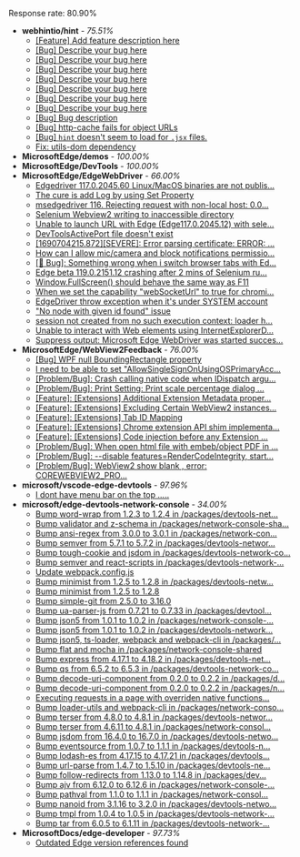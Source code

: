 Response rate: 80.90%

* **webhintio/hint** - _75.51%_
  * [[Feature] Add feature description here](https://github.com/webhintio/hint/issues/5717)
  * [[Bug] Describe your bug here](https://github.com/webhintio/hint/issues/5716)
  * [[Bug] Describe your bug here](https://github.com/webhintio/hint/issues/5715)
  * [[Bug] Describe your bug here](https://github.com/webhintio/hint/issues/5714)
  * [[Bug] Describe your bug here](https://github.com/webhintio/hint/issues/5713)
  * [[Bug] Describe your bug here](https://github.com/webhintio/hint/issues/5712)
  * [[Bug] Describe your bug here](https://github.com/webhintio/hint/issues/5711)
  * [[Bug] Describe your bug here](https://github.com/webhintio/hint/issues/5710)
  * [[Bug] Bug description](https://github.com/webhintio/hint/issues/5707)
  * [[Bug] http-cache fails for object URLs](https://github.com/webhintio/hint/issues/5706)
  * [[Bug] `hint` doesn't seem to load for `.jsx` files.](https://github.com/webhintio/hint/issues/5702)
  * [Fix: utils-dom dependency](https://github.com/webhintio/hint/pull/5564)
* **MicrosoftEdge/demos** - _100.00%_
* **MicrosoftEdge/DevTools** - _100.00%_
* **MicrosoftEdge/EdgeWebDriver** - _66.00%_
  * [Edgedriver 117.0.2045.60 Linux/MacOS binaries are not publis...](https://github.com/MicrosoftEdge/EdgeWebDriver/issues/119)
  * [The cure is add Log by using Set Property](https://github.com/MicrosoftEdge/EdgeWebDriver/issues/117)
  * [msedgedriver 116. Rejecting request with non-local host: 0.0...](https://github.com/MicrosoftEdge/EdgeWebDriver/issues/114)
  * [Selenium Webview2 writing to inaccessible directory](https://github.com/MicrosoftEdge/EdgeWebDriver/issues/112)
  * [Unable to launch URL with Edge (Edge117.0.2045.12) with sele...](https://github.com/MicrosoftEdge/EdgeWebDriver/issues/111)
  * [DevToolsActivePort file doesn't exist](https://github.com/MicrosoftEdge/EdgeWebDriver/issues/101)
  * [[1690704215.872][SEVERE]: Error parsing certificate: ERROR: ...](https://github.com/MicrosoftEdge/EdgeWebDriver/issues/99)
  * [How can I allow mic/camera and block notifications permissio...](https://github.com/MicrosoftEdge/EdgeWebDriver/issues/98)
  * [[🐛 Bug]: Something wrong when i switch browser tabs with Ed...](https://github.com/MicrosoftEdge/EdgeWebDriver/issues/123)
  * [Edge beta 119.0.2151.12 crashing after 2 mins of Selenium ru...](https://github.com/MicrosoftEdge/EdgeWebDriver/issues/121)
  * [Window.FullScreen()  should behave the same way as F11](https://github.com/MicrosoftEdge/EdgeWebDriver/issues/107)
  * [When we set the capability "webSocketUrl" to true for chromi...](https://github.com/MicrosoftEdge/EdgeWebDriver/issues/103)
  * [EdgeDriver throw exception when it's under SYSTEM account](https://github.com/MicrosoftEdge/EdgeWebDriver/issues/100)
  * ["No node with given id found" issue](https://github.com/MicrosoftEdge/EdgeWebDriver/issues/96)
  * [session not created from no such execution context: loader h...](https://github.com/MicrosoftEdge/EdgeWebDriver/issues/95)
  * [Unable to interact with Web elements using InternetExplorerD...](https://github.com/MicrosoftEdge/EdgeWebDriver/issues/91)
  * [Suppress output: Microsoft Edge WebDriver was started succes...](https://github.com/MicrosoftEdge/EdgeWebDriver/issues/82)
* **MicrosoftEdge/WebView2Feedback** - _76.00%_
  * [[Bug] WPF null BoundingRectangle property](https://github.com/MicrosoftEdge/WebView2Feedback/issues/4118)
  * [I need to be able to set "AllowSingleSignOnUsingOSPrimaryAcc...](https://github.com/MicrosoftEdge/WebView2Feedback/issues/4103)
  * [[Problem/Bug]: Crash calling native code when IDispatch argu...](https://github.com/MicrosoftEdge/WebView2Feedback/issues/4102)
  * [[Problem/Bug]: Print Setting: Print scale percentage dialog ...](https://github.com/MicrosoftEdge/WebView2Feedback/issues/4071)
  * [[Feature]: [Extensions] Additional Extension Metadata proper...](https://github.com/MicrosoftEdge/WebView2Feedback/issues/3856)
  * [[Feature]: [Extensions] Excluding Certain WebView2 instances...](https://github.com/MicrosoftEdge/WebView2Feedback/issues/3855)
  * [[Feature]: [Extensions] Tab ID Mapping](https://github.com/MicrosoftEdge/WebView2Feedback/issues/3854)
  * [[Feature]: [Extensions] Chrome extension API shim implementa...](https://github.com/MicrosoftEdge/WebView2Feedback/issues/3853)
  * [[Feature]: [Extensions] Code injection before any Extension ...](https://github.com/MicrosoftEdge/WebView2Feedback/issues/3852)
  * [[Problem/Bug]: When open html file with embeb/object PDF in ...](https://github.com/MicrosoftEdge/WebView2Feedback/issues/4112)
  * [[Problem/Bug]: --disable features=RenderCodeIntegrity, start...](https://github.com/MicrosoftEdge/WebView2Feedback/issues/4094)
  * [[Problem/Bug]: WebView2 show blank , error: COREWEBVIEW2_PRO...](https://github.com/MicrosoftEdge/WebView2Feedback/issues/3862)
* **microsoft/vscode-edge-devtools** - _97.96%_
  * [I dont have menu bar on the top .....](https://github.com/microsoft/vscode-edge-devtools/issues/1816)
* **microsoft/edge-devtools-network-console** - _34.00%_
  * [Bump word-wrap from 1.2.3 to 1.2.4 in /packages/devtools-net...](https://github.com/microsoft/edge-devtools-network-console/pull/123)
  * [Bump validator and z-schema in /packages/network-console-sha...](https://github.com/microsoft/edge-devtools-network-console/pull/122)
  * [Bump ansi-regex from 3.0.0 to 3.0.1 in /packages/network-con...](https://github.com/microsoft/edge-devtools-network-console/pull/121)
  * [Bump semver from 5.7.1 to 5.7.2 in /packages/devtools-networ...](https://github.com/microsoft/edge-devtools-network-console/pull/120)
  * [Bump tough-cookie and jsdom in /packages/devtools-network-co...](https://github.com/microsoft/edge-devtools-network-console/pull/119)
  * [Bump semver and react-scripts in /packages/devtools-network-...](https://github.com/microsoft/edge-devtools-network-console/pull/117)
  * [Update webpack.config.js](https://github.com/microsoft/edge-devtools-network-console/pull/115)
  * [Bump minimist from 1.2.5 to 1.2.8 in /packages/devtools-netw...](https://github.com/microsoft/edge-devtools-network-console/pull/112)
  * [Bump minimist from 1.2.5 to 1.2.8](https://github.com/microsoft/edge-devtools-network-console/pull/111)
  * [Bump simple-git from 2.5.0 to 3.16.0](https://github.com/microsoft/edge-devtools-network-console/pull/110)
  * [Bump ua-parser-js from 0.7.21 to 0.7.33 in /packages/devtool...](https://github.com/microsoft/edge-devtools-network-console/pull/109)
  * [Bump json5 from 1.0.1 to 1.0.2 in /packages/network-console-...](https://github.com/microsoft/edge-devtools-network-console/pull/108)
  * [Bump json5 from 1.0.1 to 1.0.2 in /packages/devtools-network...](https://github.com/microsoft/edge-devtools-network-console/pull/107)
  * [Bump json5, ts-loader, webpack and webpack-cli in /packages/...](https://github.com/microsoft/edge-devtools-network-console/pull/106)
  * [Bump flat and mocha in /packages/network-console-shared](https://github.com/microsoft/edge-devtools-network-console/pull/105)
  * [Bump express from 4.17.1 to 4.18.2 in /packages/devtools-net...](https://github.com/microsoft/edge-devtools-network-console/pull/104)
  * [Bump qs from 6.5.2 to 6.5.3 in /packages/devtools-network-co...](https://github.com/microsoft/edge-devtools-network-console/pull/103)
  * [Bump decode-uri-component from 0.2.0 to 0.2.2 in /packages/d...](https://github.com/microsoft/edge-devtools-network-console/pull/101)
  * [Bump decode-uri-component from 0.2.0 to 0.2.2 in /packages/n...](https://github.com/microsoft/edge-devtools-network-console/pull/100)
  * [Executing requests in a page with overriden native functions...](https://github.com/microsoft/edge-devtools-network-console/issues/99)
  * [Bump loader-utils and webpack-cli in /packages/network-conso...](https://github.com/microsoft/edge-devtools-network-console/pull/98)
  * [Bump terser from 4.8.0 to 4.8.1 in /packages/devtools-networ...](https://github.com/microsoft/edge-devtools-network-console/pull/97)
  * [Bump terser from 4.6.11 to 4.8.1 in /packages/network-consol...](https://github.com/microsoft/edge-devtools-network-console/pull/96)
  * [Bump jsdom from 16.4.0 to 16.7.0 in /packages/devtools-netwo...](https://github.com/microsoft/edge-devtools-network-console/pull/94)
  * [Bump eventsource from 1.0.7 to 1.1.1 in /packages/devtools-n...](https://github.com/microsoft/edge-devtools-network-console/pull/93)
  * [Bump lodash-es from 4.17.15 to 4.17.21 in /packages/devtools...](https://github.com/microsoft/edge-devtools-network-console/pull/84)
  * [Bump url-parse from 1.4.7 to 1.5.10 in /packages/devtools-ne...](https://github.com/microsoft/edge-devtools-network-console/pull/83)
  * [Bump follow-redirects from 1.13.0 to 1.14.8 in /packages/dev...](https://github.com/microsoft/edge-devtools-network-console/pull/81)
  * [Bump ajv from 6.12.0 to 6.12.6 in /packages/network-console-...](https://github.com/microsoft/edge-devtools-network-console/pull/80)
  * [Bump pathval from 1.1.0 to 1.1.1 in /packages/network-consol...](https://github.com/microsoft/edge-devtools-network-console/pull/79)
  * [Bump nanoid from 3.1.16 to 3.2.0 in /packages/devtools-netwo...](https://github.com/microsoft/edge-devtools-network-console/pull/78)
  * [Bump tmpl from 1.0.4 to 1.0.5 in /packages/devtools-network-...](https://github.com/microsoft/edge-devtools-network-console/pull/75)
  * [Bump tar from 6.0.5 to 6.1.11 in /packages/devtools-network-...](https://github.com/microsoft/edge-devtools-network-console/pull/73)
* **MicrosoftDocs/edge-developer** - _97.73%_
  * [Outdated Edge version references found](https://github.com/MicrosoftDocs/edge-developer/issues/2901)